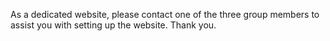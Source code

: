 As a dedicated website, please contact one of the three group members to assist you with setting up the website. Thank you.
